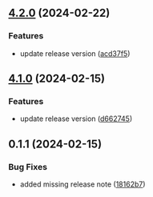 

## [4.2.0](https://github.com/crema-git/next-13.4.antd-ts/compare/4.1.0...4.2.0) (2024-02-22)


### Features

* update release version ([acd37f5](https://github.com/crema-git/next-13.4.antd-ts/commit/acd37f5f18753a693009cb41221c17ba9ad505a1))

## [4.1.0](https://github.com/crema-git/next-13.4.antd-ts/compare/0.1.1...4.1.0) (2024-02-15)


### Features

* update release version ([d662745](https://github.com/crema-git/next-13.4.antd-ts/commit/d662745aeadcbd519fefd08acb51a5c6167f3769))

## 0.1.1 (2024-02-15)


### Bug Fixes

* added missing release note ([18162b7](https://github.com/crema-git/next-13.4.antd-ts/commit/18162b755acd9bb2259eaef7e5ed1f9541c01bdd))
